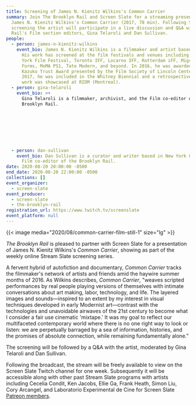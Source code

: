 ```yaml
---
title: Screening of James N. Kienitz Wilkins's Common Carrier
summary: Join The Brooklyn Rail and Screen Slate for a streaming presentation of
  James N. Kienitz Wilkins's Common Carrier (2017, 78 min). Following the
  screening the artist will participate in a live discussion and Q&A with The
  Rail's Film section editors, Gina Telaroli and Dan Sullivan.
people:
  - person: james-n-kienitz-wilkins
    event_bio: James N. Kienitz Wilkins is a filmmaker and artist based in Brooklyn.
      His work has screened at the film festivals and venues including the New
      York Film Festival, Toronto IFF, Locarno IFF, Rotterdam iFF, Migrating
      Forms, MoMA PS1, Tate Modern, and beyond. In 2016, he was awarded the
      Kazuko Trust Award presented by the Film Society of Lincoln Center. In
      2017, he was included in the Whitney Biennial and a retrospective of his
      work was showcased at RIDM (Montreal).
  - person: gina-telaroli
    event_bio: >+
      Gina Telaroli is a filmmaker, archivist, and the Film co-editor of the
      Brooklyn Rail.








  - person: dan-sullivan
    event_bio: Dan Sullivan is a curator and writer based in New York City and the
      Film co-editor of the Brooklyn Rail.
date: 2020-08-20 20:00:00 -0500
end_date: 2020-08-20 22:00:00 -0500
collections: []
event_organizer:
  - screen-slate
event_producer:
  - screen-slate
  - the-brooklyn-rail
registration_url: https://www.twitch.tv/screenslate
event_platform: null
---
```

{{< image media="2020/08/common-carrier-film-still-1" size="lg" >}}

*The Brooklyn Rail* is pleased to partner with Screen Slate for a presentation of James N. Kienitz Wilkins's *Common Carrier*, showing as part of the weekly online Stream Slate screening series.

A fervent hybrid of autofiction and documentary, *Common Carrier* tracks the filmmaker's network of artists and friends amid the haywire summer months of 2016. As Wilkins describes, *Common Carrier*, "weaves scripted performances by real people playing versions of themselves with intimate conversations about art making, labor, technology, and life. The layered images and sounds—inspired to an extent by my interest in visual techniques developed in early Modernist art—contrast with the technologies and unavoidable airwaves of the 21st century to become what I consider a fair use cinematic 'mixtape.' It was my goal to reflect our multifaceted contemporary world where there is no one right way to look or listen: we are perpetually barraged by a sea of information, histories, and the promises of absolute connection, while remaining fundamentally alone."

The screening will be followed by a Q&A with the artist, moderated by Gina Telaroli and Dan Sullivan.

Following the broadcast, the stream will be freely available to view on the Screen Slate Twitch channel for one week. Subsequently it will be accessible along with other past Stream Slate programs with artists including Cecelia Condit, Ken Jacobs, Ellie Ga, Frank Heath, Simon Liu, Cory Arcangel, and Laboratorio Experimental de Cine for Screen Slate [Patreon members](https://www.patreon.com/screenslate).